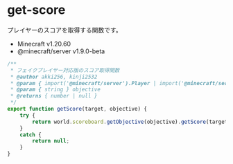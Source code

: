 # get-score
プレイヤーのスコアを取得する関数です。  

- Minecraft v1.20.60  
- @minecraft/server v1.9.0-beta

```js
/**
 * フェイクプレイヤー対応版のスコア取得関数
 * @author akki256, kinji2532
 * @param { import('@minecraft/server').Player | import('@minecraft/server').Entity | string } target
 * @param { string } objective
 * @returns { number | null }
 */
export function getScore(target, objective) {
    try {
        return world.scoreboard.getObjective(objective).getScore(target);
    }
    catch {
        return null;
    }
}
```
